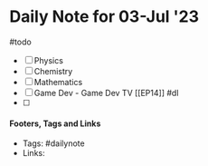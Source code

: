 
# Daily Note for 03-Jul '23
#todo
- [ ] Physics
- [ ] Chemistry
- [ ] Mathematics
- [ ] Game Dev - Game Dev TV [[EP14]]
#dl 
- [ ] 

#### Footers, Tags and Links
- Tags: #dailynote 
- Links: 

[^1]: